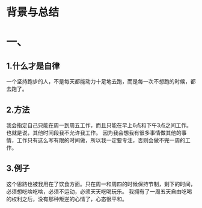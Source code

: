 # 背景与总结

# 一、
## 1.什么才是自律
一个坚持跑步的人，不是每天都能动力十足地去跑，而是每一次不想跑的时候，都去跑了。

## 2.方法
我会指定自己只能在周一到周五工作，而且只能在早上6点和下午3点之间工作。
也就是说，其他时间段我不允许我工作。
因为我会想我有很多事情做其他的事情，工作只有这么写有限的时间做，所以我一定要专注，否则会做不完一周的工作。

## 3.例子
这个思路也被我用在了饮食方面。只在周一和周四的时候保持节制，剩下的时间，必须想吃啥吃啥，必须不运动，必须天天吃喝玩乐。
我拥有了一周五天自由吃喝的权利之后，没有那种叛逆的心情了，心态很平和。